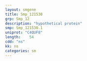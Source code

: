 ```yaml
---
layout: smgene
title: Smp_121530
grp: Smp_12
description: "hypothetical protein"
smp: Smp_121530.1
uniprot: "C4QUF8"
length:    54
cdd: "ns"
kk: ns
categories: sm
---
```

